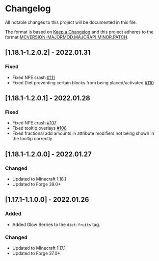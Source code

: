 # Changelog
All notable changes to this project will be documented in this file.

The format is based on [Keep a Changelog](http://keepachangelog.com/en/1.0.0/) and this project adheres to the format [MCVERSION-MAJORMOD.MAJORAPI.MINOR.PATCH](https://mcforge.readthedocs.io/en/1.15.x/conventions/versioning/).

## [1.18.1-1.2.0.2] - 2022.01.31
### Fixed
- Fixed NPE crash [#111](https://github.com/TheIllusiveC4/Diet/issues/111)
- Fixed Diet preventing certain blocks from being placed/activated [#110](https://github.com/TheIllusiveC4/Diet/issues/110)

## [1.18.1-1.2.0.1] - 2022.01.28
### Fixed
- Fixed NPE crash [#107](https://github.com/TheIllusiveC4/Diet/issues/107)
- Fixed tooltip overlays [#108](https://github.com/TheIllusiveC4/Diet/issues/108)
- Fixed fractional add amounts in attribute modifiers not being shown in the tooltip correctly

## [1.18.1-1.2.0.0] - 2022.01.27
### Changed
- Updated to Minecraft 1.18.1
- Updated to Forge 39.0+

## [1.17.1-1.1.0.0] - 2022.01.26
### Added
- Added Glow Berries to the `diet:fruits` tag.
### Changed
- Updated to Minecraft 1.17.1
- Updated to Forge 37.0+
